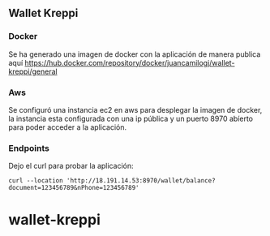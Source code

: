 ## Wallet Kreppi
### Docker
Se ha generado una imagen de docker con la aplicación de manera publica aquí https://hub.docker.com/repository/docker/juancamilogj/wallet-kreppi/general

### Aws
Se configuró una instancia ec2 en aws para desplegar la imagen de docker, la instancia esta configurada con una ip pública y un puerto 8970 abíerto para poder acceder a la aplicación.

### Endpoints
Dejo el curl para probar la aplicación:
```
curl --location 'http://18.191.14.53:8970/wallet/balance?document=123456789&nPhone=123456789'
```

# wallet-kreppi

